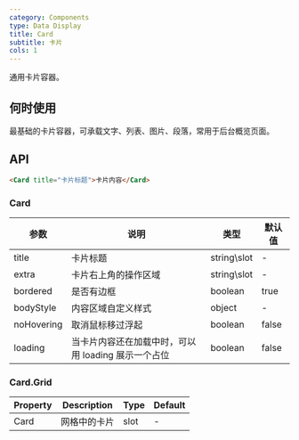 ```yaml
---
category: Components
type: Data Display
title: Card
subtitle: 卡片
cols: 1
---
```


通用卡片容器。

## 何时使用

最基础的卡片容器，可承载文字、列表、图片、段落，常用于后台概览页面。

## API

```html
<Card title="卡片标题">卡片内容</Card>
```

### Card

| 参数     | 说明           | 类型     | 默认值       |
|----------|----------------|----------|--------------|
| title    | 卡片标题 | string\slot   |  -  |
| extra    | 卡片右上角的操作区域 | string\slot   | - |
| bordered | 是否有边框 | boolean   |  true  |
| bodyStyle | 内容区域自定义样式 | object   |  -  |
| noHovering | 取消鼠标移过浮起 | boolean | false |
| loading | 当卡片内容还在加载中时，可以用 loading 展示一个占位 | boolean   |  false  |

### Card.Grid

Property | Description | Type | Default
---------|-------------|------|---------
Card | 网格中的卡片 | slot | - |
